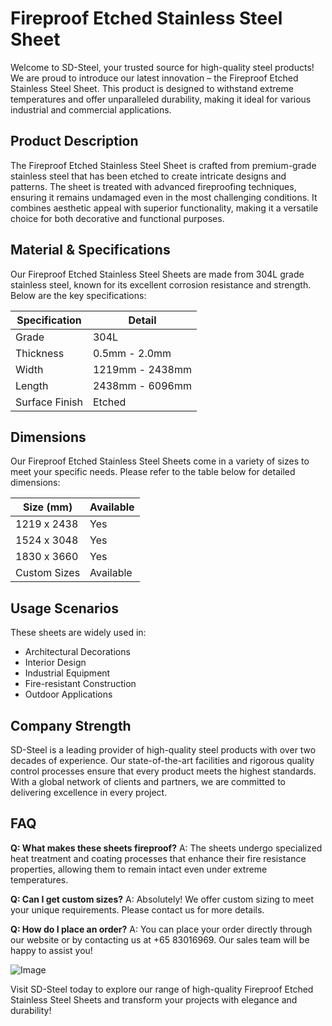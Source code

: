 # Fireproof Etched Stainless Steel Sheet

Welcome to SD-Steel, your trusted source for high-quality steel products! We are proud to introduce our latest innovation – the Fireproof Etched Stainless Steel Sheet. This product is designed to withstand extreme temperatures and offer unparalleled durability, making it ideal for various industrial and commercial applications.

## Product Description
The Fireproof Etched Stainless Steel Sheet is crafted from premium-grade stainless steel that has been etched to create intricate designs and patterns. The sheet is treated with advanced fireproofing techniques, ensuring it remains undamaged even in the most challenging conditions. It combines aesthetic appeal with superior functionality, making it a versatile choice for both decorative and functional purposes.

## Material & Specifications
Our Fireproof Etched Stainless Steel Sheets are made from 304L grade stainless steel, known for its excellent corrosion resistance and strength. Below are the key specifications:

| Specification | Detail |
|---------------|--------|
| Grade         | 304L   |
| Thickness     | 0.5mm - 2.0mm |
| Width         | 1219mm - 2438mm |
| Length        | 2438mm - 6096mm |
| Surface Finish| Etched |

## Dimensions
Our Fireproof Etched Stainless Steel Sheets come in a variety of sizes to meet your specific needs. Please refer to the table below for detailed dimensions:

| Size (mm)       | Available |
|-----------------|-----------|
| 1219 x 2438     | Yes       |
| 1524 x 3048     | Yes       |
| 1830 x 3660     | Yes       |
| Custom Sizes    | Available |

## Usage Scenarios
These sheets are widely used in:
- Architectural Decorations
- Interior Design
- Industrial Equipment
- Fire-resistant Construction
- Outdoor Applications

## Company Strength
SD-Steel is a leading provider of high-quality steel products with over two decades of experience. Our state-of-the-art facilities and rigorous quality control processes ensure that every product meets the highest standards. With a global network of clients and partners, we are committed to delivering excellence in every project.

## FAQ
**Q: What makes these sheets fireproof?**
A: The sheets undergo specialized heat treatment and coating processes that enhance their fire resistance properties, allowing them to remain intact even under extreme temperatures.

**Q: Can I get custom sizes?**
A: Absolutely! We offer custom sizing to meet your unique requirements. Please contact us for more details.

**Q: How do I place an order?**
A: You can place your order directly through our website or by contacting us at +65 83016969. Our sales team will be happy to assist you!

![Image](https://github.com/user-attachments/assets/2567258e-e124-4816-932d-1809bd27ef0b)

Visit SD-Steel today to explore our range of high-quality Fireproof Etched Stainless Steel Sheets and transform your projects with elegance and durability!